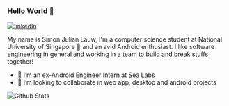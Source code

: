### Hello World 👋

[![linkedIn](https://img.shields.io/badge/LinkedIn-0077B5?style=for-the-badge&logo=linkedin&logoColor=white)](https://www.linkedin.com/in/simon-julian-lauw)

My name is Simon Julian Lauw, I'm a computer science student at National University of Singapore 🏫 and an avid Android enthusiast. I like software engineering in general and working in a team to build and break stuffs together! 

* 🏢 I’m an ex-Android Engineer Intern at Sea Labs 
* 👯 I’m looking to collaborate in web app, desktop and android projects 

![Github Stats](https://github-readme-stats.vercel.app/api?username=simonjulianl&count_private=true&show_icons=true&include_all_commits=true)

<!--
Here are some ideas to get you started:

- 🔭 I’m currently working on ...
- 🌱 I’m currently learning ...
- 👯 I’m looking to collaborate on ...
- 🤔 I’m looking for help with ...
- 💬 Ask me about ...
- 📫 How to reach me: ...
- 😄 Pronouns: ...
- ⚡ Fun fact: ...
-->
